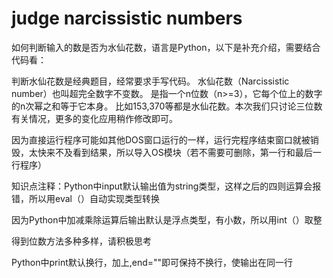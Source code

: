 # judge narcissistic numbers
如何判断输入的数是否为水仙花数，语言是Python，以下是补充介绍，需要结合代码看：

判断水仙花数是经典题目，经常要求手写代码。
水仙花数（Narcissistic number）也叫超完全数字不变数。
是指一个n位数（n>=3），它每个位上的数字的n次幂之和等于它本身。
比如153,370等都是水仙花数。本次我们只讨论三位数有关情况，更多的变化应用稍作修改即可。

因为直接运行程序可能如其他DOS窗口运行的一样，运行完程序结束窗口就被销毁，太快来不及看到结果，所以导入OS模块（若不需要可删除，第一行和最后一行程序）

知识点注释：Python中input默认输出值为string类型，这样之后的四则运算会报错，所以用eval（）自动实现类型转换

因为Python中加减乘除运算后输出默认是浮点类型，有小数，所以用int（）取整

得到位数方法多种多样，请积极思考

Python中print默认换行，加上,end=""即可保持不换行，使输出在同一行

